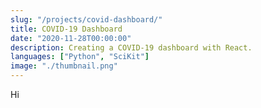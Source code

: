 ```yaml
---
slug: "/projects/covid-dashboard/"
title: COVID-19 Dashboard
date: "2020-11-28T00:00:00"
description: Creating a COVID-19 dashboard with React.
languages: ["Python", "SciKit"]
image: "./thumbnail.png"
---
```


Hi